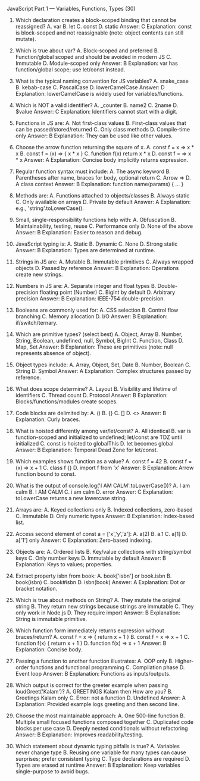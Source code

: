 JavaScript Part 1 — Variables, Functions, Types (30)

1) Which declaration creates a block-scoped binding that cannot be reassigned?
   A. var
   B. let
   C. const
   D. static
   Answer: C
   Explanation: const is block-scoped and not reassignable (note: object contents can still mutate).

2) Which is true about var?
   A. Block-scoped and preferred
   B. Function/global scoped and should be avoided in modern JS
   C. Immutable
   D. Module-scoped only
   Answer: B
   Explanation: var has function/global scope; use let/const instead.

3) What is the typical naming convention for JS variables?
   A. snake_case
   B. kebab-case
   C. PascalCase
   D. lowerCamelCase
   Answer: D
   Explanation: lowerCamelCase is widely used for variables/functions.

4) Which is NOT a valid identifier?
   A. _counter
   B. name2
   C. 2name
   D. $value
   Answer: C
   Explanation: Identifiers cannot start with a digit.

5) Functions in JS are:
   A. Not first-class values
   B. First-class values that can be passed/stored/returned
   C. Only class methods
   D. Compile-time only
   Answer: B
   Explanation: They can be used like other values.

6) Choose the arrow function returning the square of x.
   A. const f = x => x * x
   B. const f = (x) => { x * x }
   C. function f(x) return x * x
   D. const f = => x * x
   Answer: A
   Explanation: Concise body implicitly returns expression.

7) Regular function syntax must include:
   A. The async keyword
   B. Parentheses after name, braces for body, optional return
   C. Arrow =>
   D. A class context
   Answer: B
   Explanation: function name(params) { ... }

8) Methods are:
   A. Functions attached to objects/classes
   B. Always static
   C. Only available on arrays
   D. Private by default
   Answer: A
   Explanation: e.g., 'string'.toLowerCase().

9) Small, single-responsibility functions help with:
   A. Obfuscation
   B. Maintainability, testing, reuse
   C. Performance only
   D. None of the above
   Answer: B
   Explanation: Easier to reason and debug.

10) JavaScript typing is:
    A. Static
    B. Dynamic
    C. None
    D. Strong static
    Answer: B
    Explanation: Types are determined at runtime.

11) Strings in JS are:
    A. Mutable
    B. Immutable primitives
    C. Always wrapped objects
    D. Passed by reference
    Answer: B
    Explanation: Operations create new strings.

12) Numbers in JS are:
    A. Separate integer and float types
    B. Double-precision floating point (Number)
    C. BigInt by default
    D. Arbitrary precision
    Answer: B
    Explanation: IEEE-754 double-precision.

13) Booleans are commonly used for:
    A. CSS selection
    B. Control flow branching
    C. Memory allocation
    D. I/O
    Answer: B
    Explanation: if/switch/ternary.

14) Which are primitive types? (select best)
    A. Object, Array
    B. Number, String, Boolean, undefined, null, Symbol, BigInt
    C. Function, Class
    D. Map, Set
    Answer: B
    Explanation: These are primitives (note: null represents absence of object).

15) Object types include:
    A. Array, Object, Set, Date
    B. Number, Boolean
    C. String
    D. Symbol
    Answer: A
    Explanation: Complex structures passed by reference.

16) What does scope determine?
    A. Layout
    B. Visibility and lifetime of identifiers
    C. Thread count
    D. Protocol
    Answer: B
    Explanation: Blocks/functions/modules create scopes.

17) Code blocks are delimited by:
    A. ()
    B. {}
    C. []
    D. <>
    Answer: B
    Explanation: Curly braces.

18) What is hoisted differently among var/let/const?
    A. All identical
    B. var is function-scoped and initialized to undefined; let/const are TDZ until initialized
    C. const is hoisted to globalThis
    D. let becomes global
    Answer: B
    Explanation: Temporal Dead Zone for let/const.

19) Which examples shows function as a value?
    A. const f = 42
    B. const f = (x) => x + 1
    C. class f {}
    D. import f from 'x'
    Answer: B
    Explanation: Arrow function bound to const.

20) What is the output of console.log('I AM CALM'.toLowerCase())?
    A. I am calm
    B. I AM CALM
    C. i am calm
    D. error
    Answer: C
    Explanation: toLowerCase returns a new lowercase string.

21) Arrays are:
    A. Keyed collections only
    B. Indexed collections, zero-based
    C. Immutable
    D. Only numeric types
    Answer: B
    Explanation: Index-based list.

22) Access second element of const a = ['x','y','z']:
    A. a(2)
    B. a.1
    C. a[1]
    D. a['1'] only
    Answer: C
    Explanation: Zero-based indexing.

23) Objects are:
    A. Ordered lists
    B. Key/value collections with string/symbol keys
    C. Only number keys
    D. Immutable by default
    Answer: B
    Explanation: Keys to values; properties.

24) Extract property isbn from book:
    A. book['isbn'] or book.isbn
    B. book(isbn)
    C. book#isbn
    D. isbn(book)
    Answer: A
    Explanation: Dot or bracket notation.

25) Which is true about methods on String?
    A. They mutate the original string
    B. They return new strings because strings are immutable
    C. They only work in Node.js
    D. They require import
    Answer: B
    Explanation: String is immutable primitive.

26) Which function form immediately returns expression without braces/return?
    A. const f = x => { return x + 1 }
    B. const f = x => x + 1
    C. function f(x) { return x + 1 }
    D. function f(x) => x + 1
    Answer: B
    Explanation: Concise body.

27) Passing a function to another function illustrates:
    A. OOP only
    B. Higher-order functions and functional programming
    C. Compilation phase
    D. Event loop
    Answer: B
    Explanation: Functions as inputs/outputs.

28) Which output is correct for the greeter example when passing loudGreet('Kalam')?
    A. GREETINGS Kalam then How are you?
    B. Greetings Kalam only
    C. Error: not a function
    D. Undefined
    Answer: A
    Explanation: Provided example logs greeting and then second line.

29) Choose the most maintainable approach:
    A. One 500-line function
    B. Multiple small focused functions composed together
    C. Duplicated code blocks per use case
    D. Deeply nested conditionals without refactoring
    Answer: B
    Explanation: Improves readability/testing.

30) Which statement about dynamic typing pitfalls is true?
    A. Variables never change type
    B. Reusing one variable for many types can cause surprises; prefer consistent typing
    C. Type declarations are required
    D. Types are erased at runtime
    Answer: B
    Explanation: Keep variables single-purpose to avoid bugs.
